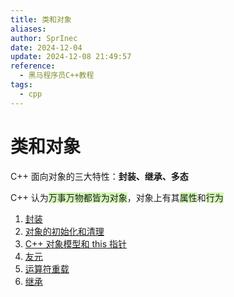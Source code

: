 ```yaml
---
title: 类和对象
aliases: 
author: SprInec
date: 2024-12-04
update: 2024-12-08 21:49:57
reference:
  - 黑马程序员C++教程
tags:
  - cpp
---
```

# 类和对象

C++ 面向对象的三大特性：**封装、继承、多态**

C++ 认为<span style="background:#d3f8b6">万事万物都皆为对象</span>，对象上有其<span style="background:#d3f8b6">属性</span>和<span style="background:#d3f8b6">行为</span>

1. [封装](./封装.md)
2. [对象的初始化和清理](./对象的初始化和清理.md)
3. [C++ 对象模型和 this 指针](./C++%20对象模型和%20this%20指针.md)
4. [友元](./友元.md)
5. [运算符重载](./运算符重载.md)
6. [继承](./继承.md)
